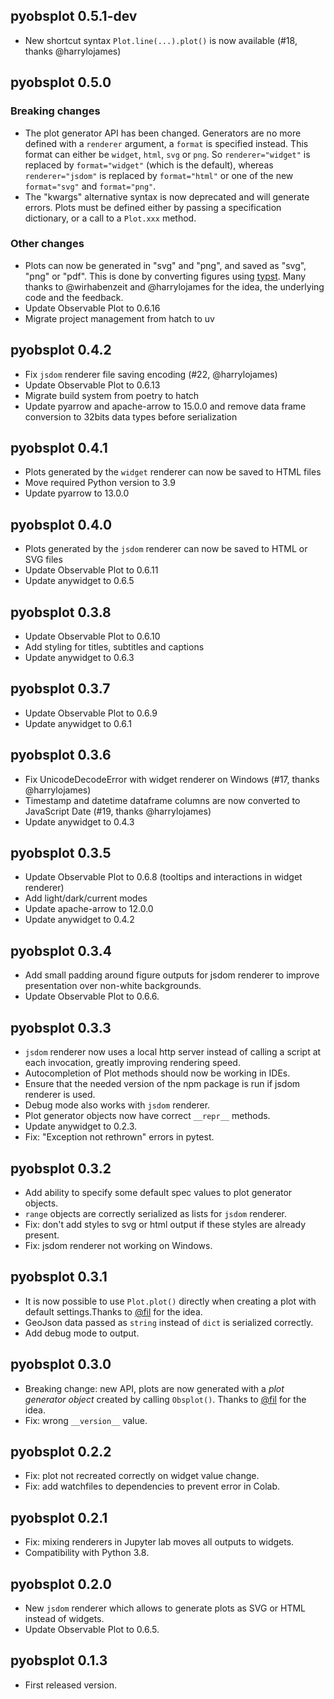## pyobsplot 0.5.1-dev

-   New shortcut syntax `Plot.line(...).plot()` is now available (#18, thanks @harrylojames)

## pyobsplot 0.5.0

### Breaking changes

-   The plot generator API has been changed. Generators are no more defined with a `renderer` argument, a `format` is specified instead. This format can either be `widget`, `html`, `svg` or `png`. So `renderer="widget"` is replaced by `format="widget"` (which is the default), whereas `renderer="jsdom"` is replaced by `format="html"` or one of the new `format="svg"` and `format="png"`.
-   The "kwargs" alternative syntax is now deprecated and will generate errors. Plots must be defined either by passing a specification dictionary, or a call to a `Plot.xxx` method.

### Other changes

-   Plots can now be generated in "svg" and "png", and saved as "svg", "png" or "pdf".
    This is done by converting figures using [typst](https://typst.app). Many thanks to
    @wirhabenzeit and @harrylojames for the idea, the underlying code and the feedback.
-   Update Observable Plot to 0.6.16
-   Migrate project management from hatch to uv

## pyobsplot 0.4.2

-   Fix `jsdom` renderer file saving encoding (#22, @harrylojames)
-   Update Observable Plot to 0.6.13
-   Migrate build system from poetry to hatch
-   Update pyarrow and apache-arrow to 15.0.0 and remove data frame conversion to 32bits data types before serialization

## pyobsplot 0.4.1

-   Plots generated by the `widget` renderer can now be saved to HTML files
-   Move required Python version to 3.9
-   Update pyarrow to 13.0.0

## pyobsplot 0.4.0

-   Plots generated by the `jsdom` renderer can now be saved to HTML or SVG files
-   Update Observable Plot to 0.6.11
-   Update anywidget to 0.6.5

## pyobsplot 0.3.8

-   Update Observable Plot to 0.6.10
-   Add styling for titles, subtitles and captions
-   Update anywidget to 0.6.3

## pyobsplot 0.3.7

-   Update Observable Plot to 0.6.9
-   Update anywidget to 0.6.1

## pyobsplot 0.3.6

-   Fix UnicodeDecodeError with widget renderer on Windows (#17, thanks @harrylojames)
-   Timestamp and datetime dataframe columns are now converted to JavaScript Date (#19, thanks @harrylojames)
-   Update anywidget to 0.4.3

## pyobsplot 0.3.5

-   Update Observable Plot to 0.6.8 (tooltips and interactions in widget renderer)
-   Add light/dark/current modes
-   Update apache-arrow to 12.0.0
-   Update anywidget to 0.4.2

## pyobsplot 0.3.4

-   Add small padding around figure outputs for jsdom renderer to improve presentation over non-white backgrounds.
-   Update Observable Plot to 0.6.6.

## pyobsplot 0.3.3

-   `jsdom` renderer now uses a local http server instead of calling a script at each invocation, greatly improving rendering speed.
-   Autocompletion of Plot methods should now be working in IDEs.
-   Ensure that the needed version of the npm package is run if jsdom renderer is used.
-   Debug mode also works with `jsdom` renderer.
-   Plot generator objects now have correct `__repr__` methods.
-   Update anywidget to 0.2.3.
-   Fix: "Exception not rethrown" errors in pytest.

## pyobsplot 0.3.2

-   Add ability to specify some default spec values to plot generator objects.
-   `range` objects are correctly serialized as lists for `jsdom` renderer.
-   Fix: don't add styles to svg or html output if these styles are already present.
-   Fix: jsdom renderer not working on Windows.

## pyobsplot 0.3.1

-   It is now possible to use `Plot.plot()` directly when creating a plot with default settings.Thanks to [@fil](https://github.com/fil) for the idea.
-   GeoJson data passed as `string` instead of `dict` is serialized correctly.
-   Add debug mode to output.

## pyobsplot 0.3.0

-   Breaking change: new API, plots are now generated with a _plot generator object_ created by calling `Obsplot()`. Thanks to [@fil](https://github.com/fil) for the idea.
-   Fix: wrong `__version__` value.

## pyobsplot 0.2.2

-   Fix: plot not recreated correctly on widget value change.
-   Fix: add watchfiles to dependencies to prevent error in Colab.

## pyobsplot 0.2.1

-   Fix: mixing renderers in Jupyter lab moves all outputs to widgets.
-   Compatibility with Python 3.8.

## pyobsplot 0.2.0

-   New `jsdom` renderer which allows to generate plots as SVG or HTML instead of widgets.
-   Update Observable Plot to 0.6.5.

## pyobsplot 0.1.3

-   First released version.
